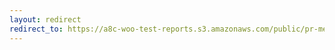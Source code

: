 ```yaml
---
layout: redirect
redirect_to: https://a8c-woo-test-reports.s3.amazonaws.com/public/pr-merge/38358/api/index.html
---
```

